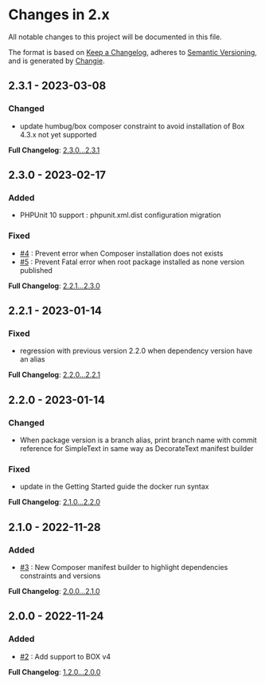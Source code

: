 <!-- markdownlint-disable MD013 MD024 -->
# Changes in 2.x

All notable changes to this project will be documented in this file.

The format is based on [Keep a Changelog](https://keepachangelog.com/en/1.0.0/),
adheres to [Semantic Versioning](https://semver.org/spec/v2.0.0.html),
and is generated by [Changie](https://github.com/miniscruff/changie).

## 2.3.1 - 2023-03-08

### Changed

- update humbug/box composer constraint to avoid installation of Box 4.3.x not yet supported

**Full Changelog**: [2.3.0...2.3.1](https://github.com/llaville/box-manifest/compare/2.3.0...2.3.1)

## 2.3.0 - 2023-02-17

### Added

- PHPUnit 10 support : phpunit.xml.dist configuration migration

### Fixed

- [#4](https://github.com/llaville/box-manifest/issues/4) : Prevent error when Composer installation does not exists
- [#5](https://github.com/llaville/box-manifest/issues/5) : Prevent Fatal error when root package installed as none version published

**Full Changelog**: [2.2.1...2.3.0](https://github.com/llaville/box-manifest/compare/2.2.1...2.3.0)

## 2.2.1 - 2023-01-14

### Fixed

- regression with previous version 2.2.0 when dependency version have an alias

**Full Changelog**: [2.2.0...2.2.1](https://github.com/llaville/box-manifest/compare/2.2.0...2.2.1)

## 2.2.0 - 2023-01-14

### Changed

- When package version is a branch alias, print branch name with commit reference for SimpleText in same way as DecorateText manifest builder

### Fixed

- update in the Getting Started guide the docker run syntax

**Full Changelog**: [2.1.0...2.2.0](https://github.com/llaville/box-manifest/compare/2.1.0...2.2.0)

## 2.1.0 - 2022-11-28

### Added

- [#3](https://github.com/llaville/box-manifest/issues/3) : New Composer manifest builder to highlight dependencies constraints and versions

**Full Changelog**: [2.0.0...2.1.0](https://github.com/llaville/box-manifest/compare/2.0.0...2.1.0)

## 2.0.0 - 2022-11-24

### Added

- [#2](https://github.com/llaville/box-manifest/issues/2) : Add support to BOX v4

**Full Changelog**: [1.2.0...2.0.0](https://github.com/llaville/box-manifest/compare/1.2.0...2.0.0)
